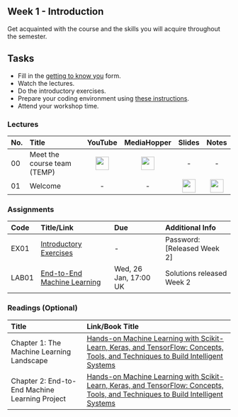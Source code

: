 ## Week 1 - Introduction
Get acquainted with the course and the skills you will acquire throughout the semester.

## Tasks
- Fill in the [getting to know you](example.com) form.
- Watch the lectures.
- Do the introductory exercises.
- Prepare your coding environment using [these instructions](https://mlp-s2-22.github.io/website/pages/setup.html).
- Attend your workshop time.

### Lectures

| No. | Title | YouTube | MediaHopper | Slides | Notes |
|:---|:-----|:-------:|:-----------:|:------:|:------:|
| 00   | Meet the course team (TEMP) | [<img src="https://upload.wikimedia.org/wikipedia/commons/7/75/YouTube_social_white_squircle_%282017%29.svg" width="30"/>](https://youtu.be/lX93oBGaBwQ) | [<img src="https://image.flaticon.com/icons/png/512/711/711245.png" width="30"/>](https://media.ed.ac.uk/media/IDS+-+Meet+the+course+team/1_q82gknap) | - | - |
| 01   | Welcome               | - | - | [<img src="https://image.flaticon.com/icons/png/512/3497/3497154.png" width="30"/>](https://mlp-s2-22.github.io/lectures/week_01/lecture_01_(reveal.js-4.1.2)) | [<img src="https://image.flaticon.com/icons/png/512/768/768818.png" width="30">](https://mlp-s2-22.github.io/lectures/week_01/lecture_01_(reveal.js-4.1.2)/?print-pdf)  |

### Assignments

| Code  | Title/Link                  | Due                   | Additional Info |
|:------|:----------------------------|:----------------------|:----------------|
| EX01  | [Introductory Exercises](https://mlp-s2-22.github.io/exercises/week_1.html)      | - | Password: [Released Week 2]
| LAB01 | [End-to-End Machine Learning](https://github.com/mlp-s2-22?q=w01-workshop&type=&language=&sort=) | Wed, 26 Jan, 17:00 UK | Solutions released Week 2 |

### Readings (Optional)

| Title    | Link/Book Title |
|:--------------|:------------|
| Chapter 1: The Machine Learning Landscape | [Hands-on Machine Learning with Scikit-Learn, Keras, and TensorFlow: Concepts, Tools, and Techniques to Build Intelligent Systems](https://ed.primo.exlibrisgroup.com/permalink/44UOE_INST/1viuo5v/cdi_proquest_ebookcentral_EBC4822582)|
| Chapter 2: End-to-End Machine Learning Project | [Hands-on Machine Learning with Scikit-Learn, Keras, and TensorFlow: Concepts, Tools, and Techniques to Build Intelligent Systems](https://ed.primo.exlibrisgroup.com/permalink/44UOE_INST/1viuo5v/cdi_proquest_ebookcentral_EBC4822582)|
